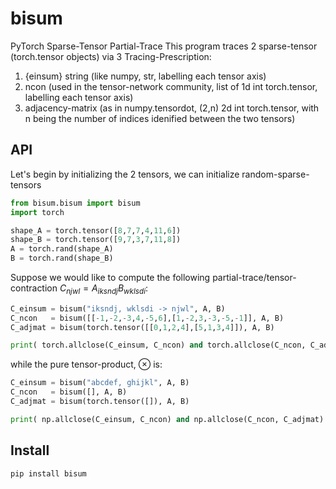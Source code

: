 # bisum

PyTorch Sparse-Tensor Partial-Trace
This program traces 2 sparse-tensor (torch.tensor objects) via 3 Tracing-Prescription:
1. {einsum} string (like numpy, str, labelling each tensor axis)
2. ncon (used in the tensor-network community, list of 1d int torch.tensor, labelling each tensor axis)
3. adjacency-matrix (as in numpy.tensordot, (2,n) 2d int torch.tensor, with n being the number of indices idenified between the two tensors)

## API

Let's begin by initializing the 2 tensors, we can initialize random-sparse-tensors 
```python
from bisum.bisum import bisum
import torch

shape_A = torch.tensor([8,7,7,4,11,6])
shape_B = torch.tensor([9,7,3,7,11,8])
A = torch.rand(shape_A)
B = torch.rand(shape_B)
```

Suppose we would like to compute the following partial-trace/tensor-contraction $C_{njwl} = A_{iksndj} B_{wklsdi}$:
```python
C_einsum = bisum("iksndj, wklsdi -> njwl", A, B)
C_ncon   = bisum([[-1,-2,-3,4,-5,6],[1,-2,3,-3,-5,-1]], A, B)
C_adjmat = bisum(torch.tensor([[0,1,2,4],[5,1,3,4]]), A, B)

print( torch.allclose(C_einsum, C_ncon) and torch.allclose(C_ncon, C_adjmat) )
```
while the pure tensor-product, $\otimes$ is:
```python
C_einsum = bisum("abcdef, ghijkl", A, B)
C_ncon   = bisum([], A, B)
C_adjmat = bisum(torch.tensor([]), A, B)

print( np.allclose(C_einsum, C_ncon) and np.allclose(C_ncon, C_adjmat) )
```

## Install

```bash
pip install bisum
```

